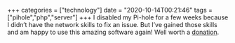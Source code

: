 +++
categories = ["technology"]
date = "2020-10-14T00:21:46"
tags = ["pihole","php","server"]
+++
I disabled my Pi-hole for a few weeks because I didn’t have the network skills to fix an issue. But I’ve gained those skills and am happy to use this amazing software again! Well worth a [donation](https://pi-hole.net/donate/).
               